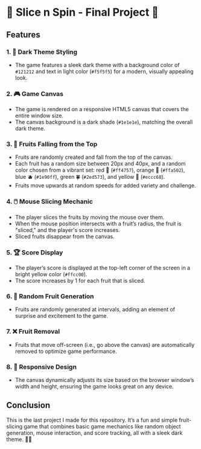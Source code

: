 # 🍉 Slice n Spin - Final Project 🍓

## Features

### 1. **🌙 Dark Theme Styling**
   - The game features a sleek dark theme with a background color of `#121212` and text in light color (`#f5f5f5`) for a modern, visually appealing look.

### 2. **🎮 Game Canvas**
   - The game is rendered on a responsive HTML5 canvas that covers the entire window size.
   - The canvas background is a dark shade (`#1e1e1e`), matching the overall dark theme.

### 3. **🍏 Fruits Falling from the Top**
   - Fruits are randomly created and fall from the top of the canvas.
   - Each fruit has a random size between 20px and 40px, and a random color chosen from a vibrant set: red 🍓 (`#ff4757`), orange 🍊 (`#ffa502`), blue 🫐 (`#1e90ff`), green 🍀 (`#2ed573`), and yellow 🍋 (`#eccc68`).
   - Fruits move upwards at random speeds for added variety and challenge.

### 4. **🖱️ Mouse Slicing Mechanic**
   - The player slices the fruits by moving the mouse over them.
   - When the mouse position intersects with a fruit’s radius, the fruit is "sliced," and the player's score increases.
   - Sliced fruits disappear from the canvas.

### 5. **🏆 Score Display**
   - The player’s score is displayed at the top-left corner of the screen in a bright yellow color (`#ffcc00`).
   - The score increases by 1 for each fruit that is sliced.

### 6. **🔄 Random Fruit Generation**
   - Fruits are randomly generated at intervals, adding an element of surprise and excitement to the game.

### 7. **❌ Fruit Removal**
   - Fruits that move off-screen (i.e., go above the canvas) are automatically removed to optimize game performance.

### 8. **📱 Responsive Design**
   - The canvas dynamically adjusts its size based on the browser window’s width and height, ensuring the game looks great on any device.

## Conclusion
This is the last project I made for this repository. It’s a fun and simple fruit-slicing game that combines basic game mechanics like random object generation, mouse interaction, and score tracking, all with a sleek dark theme. 🍉🎯

